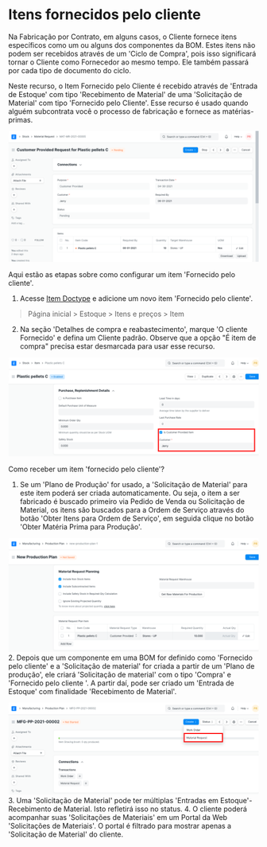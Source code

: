 # Itens fornecidos pelo cliente



Na Fabricação por Contrato, em alguns casos, o Cliente fornece itens específicos como um ou alguns dos componentes da BOM. Estes itens não podem ser recebidos através de um 'Ciclo de Compra', pois isso significará tornar o Cliente como Fornecedor ao mesmo tempo. Ele também passará por cada tipo de documento do ciclo.


Neste recurso, o Item Fornecido pelo Cliente é recebido através de 'Entrada de Estoque' com tipo 'Recebimento de Material' de uma 'Solicitação de Material' com tipo 'Fornecido pelo Cliente'. Esse recurso é usado quando alguém subcontrata você o processo de fabricação e fornece as matérias-primas.


![Solicitação de material fornecido pelo cliente](/files/material-request-customer-provided.png)


Aqui estão as etapas sobre como configurar um item 'Fornecido pelo cliente'.


1. Acesse [Item Doctype](/docs/pt/stock) e adicione um novo item 'Fornecido pelo cliente'.


> Página inicial > Estoque > Itens e preços > Item
2. Na seção 'Detalhes de compra e reabastecimento', marque 'O cliente
Fornecido' e defina um Cliente padrão. Observe que a opção "É item de compra" precisa estar desmarcada para usar esse recurso.


![Detalhes da compra do item](/files/item-customer-provided.png)


Como receber um item 'fornecido pelo cliente'?


1. Se um 'Plano de Produção' for usado, a 'Solicitação de Material' para este item poderá ser criada automaticamente. Ou seja, o item a ser fabricado é buscado primeiro via Pedido de Venda ou Solicitação de Material, os itens são buscados para a Ordem de Serviço através do botão 'Obter Itens para Ordem de Serviço', em seguida clique no botão 'Obter Matéria Prima para Produção'.


![Solicitação de material no plano de produção](/files/material-request-production-plan.png)
2. Depois que um componente em uma BOM for definido como 'Fornecido pelo cliente' e a 'Solicitação de material' for criada a partir de um 'Plano de produção', ele criará 'Solicitação de material' com o tipo 'Compra' e 'Fornecido pelo cliente '. A partir daí, pode ser criado um 'Entrada de Estoque' com finalidade 'Recebimento de Material'.


![Entrada de estoque da solicitação de material](/files/create-mr-from-production-plan.png)
3. Uma 'Solicitação de Material' pode ter múltiplas 'Entradas em Estoque'-Recebimento de Material. Isto
refletirá isso no status.
4. O cliente poderá acompanhar suas 'Solicitações de Materiais' em um Portal da Web
'Solicitações de Materiais'. O portal é filtrado para mostrar apenas a 'Solicitação de Material' do cliente.




